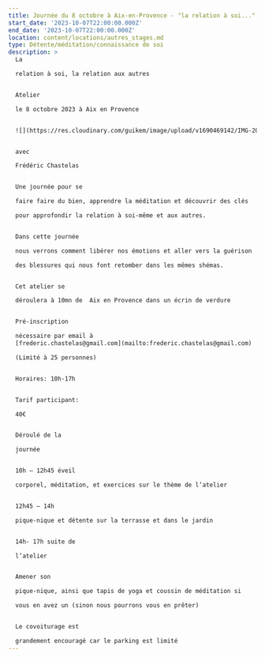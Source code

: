 ```yaml
---
title: Journée du 8 octobre à Aix-en-Provence - "la relation à soi..."
start_date: '2023-10-07T22:00:00.000Z'
end_date: '2023-10-07T22:00:00.000Z'
location: content/locations/autres_stages.md
type: Détente/méditation/connaissance de soi
description: >
  La

  relation à soi, la relation aux autres


  Atelier

  le 8 octobre 2023 à Aix en Provence


  ![](https://res.cloudinary.com/guikem/image/upload/v1690469142/IMG-20230724-WA0016_gba2km.jpg)


  avec

  Frédéric Chastelas


  Une journée pour se

  faire faire du bien, apprendre la méditation et découvrir des clés

  pour approfondir la relation à soi-même et aux autres.


  Dans cette journée

  nous verrons comment libérer nos émotions et aller vers la guérison

  des blessures qui nous font retomber dans les mêmes shémas.


  Cet atelier se

  déroulera à 10mn de  Aix en Provence dans un écrin de verdure


  Pré-inscription

  nécessaire par email à
  [frederic.chastelas@gmail.com](mailto:frederic.chastelas@gmail.com)

  (Limité à 25 personnes)


  Horaires: 10h-17h


  Tarif participant:

  40€


  Déroulé de la

  journée


  10h – 12h45 éveil

  corporel, méditation, et exercices sur le thème de l’atelier


  12h45 – 14h

  pique-nique et détente sur la terrasse et dans le jardin


  14h- 17h suite de

  l’atelier


  Amener son

  pique-nique, ainsi que tapis de yoga et coussin de méditation si

  vous en avez un (sinon nous pourrons vous en prêter)


  Le covoiturage est

  grandement encouragé car le parking est limité
---
```




